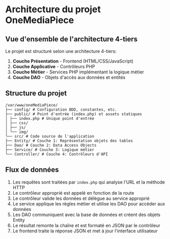 # Architecture du projet OneMediaPiece

## Vue d'ensemble de l'architecture 4-tiers

Le projet est structuré selon une architecture 4-tiers:

1. **Couche Présentation** - Frontend (HTML/CSS/JavaScript)
2. **Couche Applicative** - Contrôleurs PHP
3. **Couche Métier** - Services PHP implémentant la logique métier
4. **Couche DAO** - Objets d'accès aux données et entités

## Structure du projet

```
/var/www/oneMediaPiece/
├── config/ # Configuration BDD, constantes, etc.
├── public/ # Point d'entrée (index.php) et assets statiques
│ ├── index.php # Unique point d'entrée
│ ├── css/
│ ├── js/
│ └── img/
└── src/ # Code source de l'application
├── Entity/ # Couche 1: Représentation objets des tables
├── Dao/ # Couche 2: Data Access Objects
├── Service/ # Couche 3: Logique métier
└── Controller/ # Couche 4: Contrôleurs d'API
```

## Flux de données

1. Les requêtes sont traitées par `index.php` qui analyse l'URL et la méthode HTTP
2. Le contrôleur approprié est appelé en fonction de la route
3. Le contrôleur valide les données et délègue au service approprié
4. Le service applique les règles métier et utilise les DAO pour accéder aux données
5. Les DAO communiquent avec la base de données et créent des objets Entity
6. Le résultat remonte la chaîne et est formaté en JSON par le contrôleur
7. Le frontend traite la réponse JSON et met à jour l'interface utilisateur
